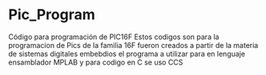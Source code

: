 # Pic_Program
Código para programación de PIC16F
Estos codigos son para la programacion de Pics de la familia 16F
fueron creados a partir de la materia de sistemas digitales embebdios 
el programa a utilizar para  en lenguaje ensamblador MPLAB
y para codigo en C se uso CCS
